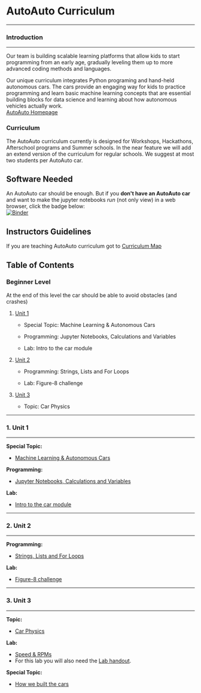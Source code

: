 AutoAuto Curriculum
=================================

-------------------------------------------------------------------------------
### Introduction
----------------------------

Our team is building scalable learning platforms that allow kids to start
programming from an early age, gradually leveling them up to more advanced
coding methods and languages.

Our unique curriculum integrates Python programing and hand-held autonomous
cars. The cars provide an engaging way for kids to practice programming and
learn basic machine learning concepts that are essential building blocks
for data science and learning about how autonomous vehicles actually work.  
[AutoAuto Homepage][auto-auto-website]


### Curriculum

The AutoAuto curriculum currently is designed for Workshops, Hackathons,
Afterschool programs and Summer schools. In the near feature we will add
an extend version of the curriculum for regular schools. We suggest at most
two students per AutoAuto car.

## Software Needed

An AutoAuto car should be enough. But if you __don't have an AutoAuto car__ and
want to make the jupyter notebooks _run_ (not only view) in a web browser,
click the badge below:  
[![Binder](http://mybinder.org/badge.svg)](http://mybinder.org:/repo/autoautoai/curriculum)


## Instructors Guidelines

If you are teaching AutoAuto curriculum got to [Curriculum Map]

Table of Contents
-----------------

### __Beginner Level__


At the end of this level the car should be able to avoid obstacles (and crashes)

1. [Unit 1][#1]  

     * Special Topic: Machine Learning & Autonomous Cars  

     * Programming: Jupyter Notebooks, Calculations and Variables

     * Lab: Intro to the car module

2. [Unit 2][#2]

     * Programming: Strings, Lists and For Loops

     * Lab: Figure-8 challenge

3. [Unit 3][#3]

     * Topic: Car Physics




-------------------------------------------------------------------------------
### 1. Unit 1
-------------------------

**Special Topic:**  
 - [Machine Learning & Autonomous Cars][special-topic-ML]

**Programming:**
- [Jupyter Notebooks, Calculations and Variables][prog-jupyter]

**Lab:**
- [Intro to the car module][lab-car-module]


-------------------------------------------------------------------------------
### 2. Unit 2
-------------------------

**Programming:**
- [Strings, Lists and For Loops][prog-lists]

**Lab:**
- [Figure-8 challenge][lab-figure-8]

-------------------------------------------------------------------------------
### 3. Unit 3
-------------------------

**Topic:**
- [Car Physics][topic-car-physics]

**Lab:**
- [Speed & RPMs][lab-speed]
- For this lab you will also need the [Lab handout][handout-physics].

**Special Topic:**
- [How we built the cars][special-topic-build-cars]






[-----------------------------LINKS-----------------------------]: #


[auto-auto-website]:http://autoauto.ai/

[Curriculum Map]:https://drive.google.com/open?id=1Dc391Y7a1V8F2lJ_djFvBxEHz5SIBKBtCeY3Tbjs3uY

[#1]: #1-unit-1
[special-topic-ML]:https://drive.google.com/open?id=1dv5dTRQUxWvBD-vbRTdD1FmbqfHuqkGTwY-9hzGHrDA
[prog-jupyter]:https://github.com/AutoAutoAI/Curriculum/blob/master/Beginner_Level/Unit1/Jupyter_Notebooks_Calculations_and_Variables.ipynb
[lab-car-module]:https://drive.google.com/open?id=1jS7-b0zcyFZByTdcnJP2beycW_AOlDTgiFmrWBKqPDw

[#2]: #2-unit-2
[prog-lists]:https://github.com/AutoAutoAI/Curriculum/blob/master/Beginner_Level/Unit2/Strings_Lists_and_For_Loops.ipynb
[lab-figure-8]:https://drive.google.com/open?id=1VBmFTen9YykbPZvzGFDrobyQUYgJUD-vfLjo5Km7GOk

[#3]: #3-unit-3
[topic-car-physics]:https://drive.google.com/open?id=1_BmUTfSkTIUJaRebXm15ZjsNdtb7zlMog2wfY5YMv80
[lab-speed]:https://drive.google.com/open?id=1mXEuWZ--9_65JIrJZO9-T5xZhdwmsibIbc1KeNa4V5c
[handout-physics]:https://drive.google.com/open?id=1ekAVdxU986fJ_0yRqf2AlmhDI2v3ko8qI1G5mPMwTlw
[special-topic-build-cars]:https://drive.google.com/open?id=1vCvx0-eyTp5oQa2yx7E7EkjFprZV6NzQ6RpSmohtYHA



[#4]: #4-unit-4
